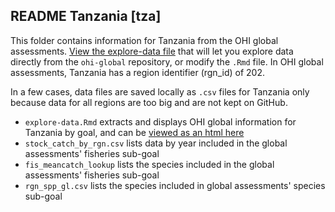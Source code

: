 ## README Tanzania [tza]

This folder contains information for Tanzania from the OHI global assessments. [View the explore-data file](https://rawgit.com/OHI-Science/tza/master/global_explore/explore-data.html) that will let you explore data directly from the `ohi-global` repository, or modify the `.Rmd` file. In OHI global assessments, Tanzania has a region identifier (rgn_id) of 202.

In a few cases, data files are saved locally as `.csv` files for Tanzania only because data for all regions are too big and are not kept on GitHub.

- `explore-data.Rmd` extracts and displays OHI global information for Tanzania by goal, and can be [viewed as an html here](https://rawgit.com/OHI-Science/tza/master/global_explore/explore-data.html)
- `stock_catch_by_rgn.csv` lists data by year included in the global assessments' fisheries sub-goal
- `fis_meancatch_lookup` lists the species included in the global assessments' fisheries sub-goal
- `rgn_spp_gl.csv` lists the species included in global assessments' species sub-goal

